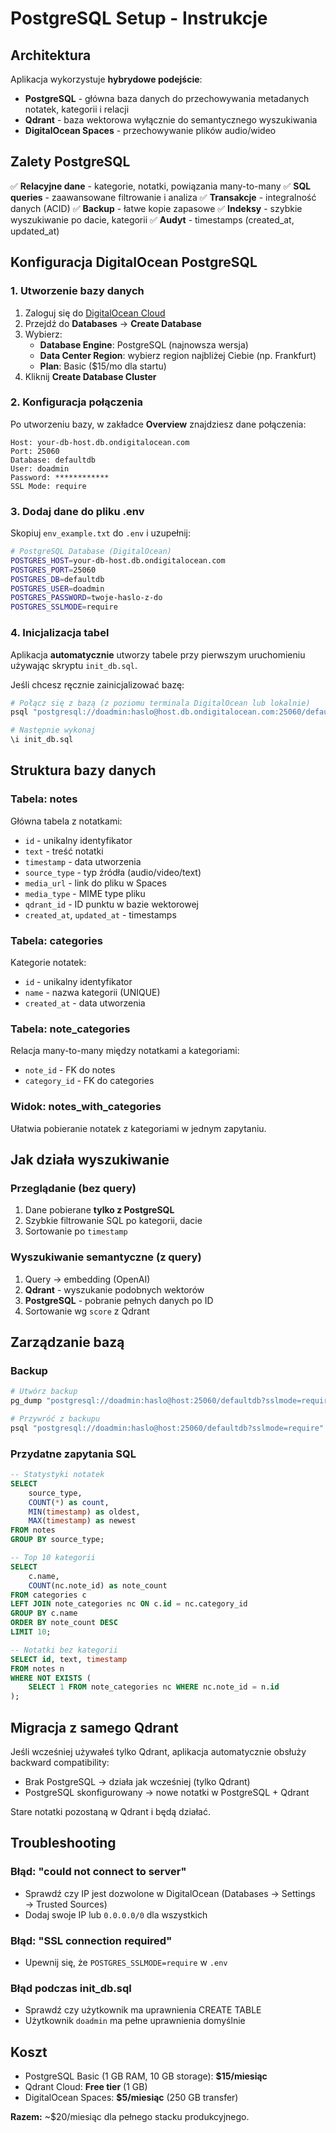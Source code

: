 # PostgreSQL Setup - Instrukcje

## Architektura

Aplikacja wykorzystuje **hybrydowe podejście**:

- **PostgreSQL** - główna baza danych do przechowywania metadanych notatek, kategorii i relacji
- **Qdrant** - baza wektorowa wyłącznie do semantycznego wyszukiwania
- **DigitalOcean Spaces** - przechowywanie plików audio/wideo

## Zalety PostgreSQL

✅ **Relacyjne dane** - kategorie, notatki, powiązania many-to-many
✅ **SQL queries** - zaawansowane filtrowanie i analiza
✅ **Transakcje** - integralność danych (ACID)
✅ **Backup** - łatwe kopie zapasowe
✅ **Indeksy** - szybkie wyszukiwanie po dacie, kategorii
✅ **Audyt** - timestamps (created_at, updated_at)

## Konfiguracja DigitalOcean PostgreSQL

### 1. Utworzenie bazy danych

1. Zaloguj się do [DigitalOcean Cloud](https://cloud.digitalocean.com/)
2. Przejdź do **Databases** → **Create Database**
3. Wybierz:
   - **Database Engine**: PostgreSQL (najnowsza wersja)
   - **Data Center Region**: wybierz region najbliżej Ciebie (np. Frankfurt)
   - **Plan**: Basic ($15/mo dla startu)
4. Kliknij **Create Database Cluster**

### 2. Konfiguracja połączenia

Po utworzeniu bazy, w zakładce **Overview** znajdziesz dane połączenia:

```
Host: your-db-host.db.ondigitalocean.com
Port: 25060
Database: defaultdb
User: doadmin
Password: ************
SSL Mode: require
```

### 3. Dodaj dane do pliku .env

Skopiuj `env_example.txt` do `.env` i uzupełnij:

```bash
# PostgreSQL Database (DigitalOcean)
POSTGRES_HOST=your-db-host.db.ondigitalocean.com
POSTGRES_PORT=25060
POSTGRES_DB=defaultdb
POSTGRES_USER=doadmin
POSTGRES_PASSWORD=twoje-haslo-z-do
POSTGRES_SSLMODE=require
```

### 4. Inicjalizacja tabel

Aplikacja **automatycznie** utworzy tabele przy pierwszym uruchomieniu używając skryptu `init_db.sql`.

Jeśli chcesz ręcznie zainicjalizować bazę:

```bash
# Połącz się z bazą (z poziomu terminala DigitalOcean lub lokalnie)
psql "postgresql://doadmin:haslo@host.db.ondigitalocean.com:25060/defaultdb?sslmode=require"

# Następnie wykonaj
\i init_db.sql
```

## Struktura bazy danych

### Tabela: notes

Główna tabela z notatkami:

- `id` - unikalny identyfikator
- `text` - treść notatki
- `timestamp` - data utworzenia
- `source_type` - typ źródła (audio/video/text)
- `media_url` - link do pliku w Spaces
- `media_type` - MIME type pliku
- `qdrant_id` - ID punktu w bazie wektorowej
- `created_at`, `updated_at` - timestamps

### Tabela: categories

Kategorie notatek:

- `id` - unikalny identyfikator
- `name` - nazwa kategorii (UNIQUE)
- `created_at` - data utworzenia

### Tabela: note_categories

Relacja many-to-many między notatkami a kategoriami:

- `note_id` - FK do notes
- `category_id` - FK do categories

### Widok: notes_with_categories

Ułatwia pobieranie notatek z kategoriami w jednym zapytaniu.

## Jak działa wyszukiwanie

### Przeglądanie (bez query)

1. Dane pobierane **tylko z PostgreSQL**
2. Szybkie filtrowanie SQL po kategorii, dacie
3. Sortowanie po `timestamp`

### Wyszukiwanie semantyczne (z query)

1. Query → embedding (OpenAI)
2. **Qdrant** - wyszukanie podobnych wektorów
3. **PostgreSQL** - pobranie pełnych danych po ID
4. Sortowanie wg `score` z Qdrant

## Zarządzanie bazą

### Backup

```bash
# Utwórz backup
pg_dump "postgresql://doadmin:haslo@host:25060/defaultdb?sslmode=require" > backup.sql

# Przywróć z backupu
psql "postgresql://doadmin:haslo@host:25060/defaultdb?sslmode=require" < backup.sql
```

### Przydatne zapytania SQL

```sql
-- Statystyki notatek
SELECT
    source_type,
    COUNT(*) as count,
    MIN(timestamp) as oldest,
    MAX(timestamp) as newest
FROM notes
GROUP BY source_type;

-- Top 10 kategorii
SELECT
    c.name,
    COUNT(nc.note_id) as note_count
FROM categories c
LEFT JOIN note_categories nc ON c.id = nc.category_id
GROUP BY c.name
ORDER BY note_count DESC
LIMIT 10;

-- Notatki bez kategorii
SELECT id, text, timestamp
FROM notes n
WHERE NOT EXISTS (
    SELECT 1 FROM note_categories nc WHERE nc.note_id = n.id
);
```

## Migracja z samego Qdrant

Jeśli wcześniej używałeś tylko Qdrant, aplikacja automatycznie obsłuży backward compatibility:

- Brak PostgreSQL → działa jak wcześniej (tylko Qdrant)
- PostgreSQL skonfigurowany → nowe notatki w PostgreSQL + Qdrant

Stare notatki pozostaną w Qdrant i będą działać.

## Troubleshooting

### Błąd: "could not connect to server"

- Sprawdź czy IP jest dozwolone w DigitalOcean (Databases → Settings → Trusted Sources)
- Dodaj swoje IP lub `0.0.0.0/0` dla wszystkich

### Błąd: "SSL connection required"

- Upewnij się, że `POSTGRES_SSLMODE=require` w `.env`

### Błąd podczas init_db.sql

- Sprawdź czy użytkownik ma uprawnienia CREATE TABLE
- Użytkownik `doadmin` ma pełne uprawnienia domyślnie

## Koszt

- PostgreSQL Basic (1 GB RAM, 10 GB storage): **$15/miesiąc**
- Qdrant Cloud: **Free tier** (1 GB)
- DigitalOcean Spaces: **$5/miesiąc** (250 GB transfer)

**Razem:** ~$20/miesiąc dla pełnego stacku produkcyjnego.

